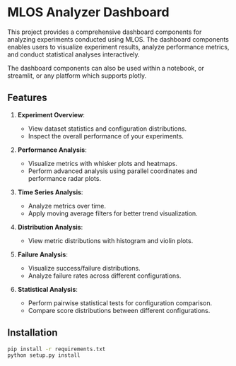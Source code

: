 # MLOS Analyzer Dashboard

This project provides a comprehensive dashboard components for analyzing experiments conducted using MLOS. The dashboard components enables users to visualize experiment results, analyze performance metrics, and conduct statistical analyses interactively.

The dashboard components can also be used within a notebook, or streamlit, or any platform which supports plotly.

## Features

1. **Experiment Overview**:

   - View dataset statistics and configuration distributions.
   - Inspect the overall performance of your experiments.

1. **Performance Analysis**:

   - Visualize metrics with whisker plots and heatmaps.
   - Perform advanced analysis using parallel coordinates and performance radar plots.

1. **Time Series Analysis**:

   - Analyze metrics over time.
   - Apply moving average filters for better trend visualization.

1. **Distribution Analysis**:

   - View metric distributions with histogram and violin plots.

1. **Failure Analysis**:

   - Visualize success/failure distributions.
   - Analyze failure rates across different configurations.

1. **Statistical Analysis**:

   - Perform pairwise statistical tests for configuration comparison.
   - Compare score distributions between different configurations.

## Installation

```bash
pip install -r requirements.txt
python setup.py install
```
